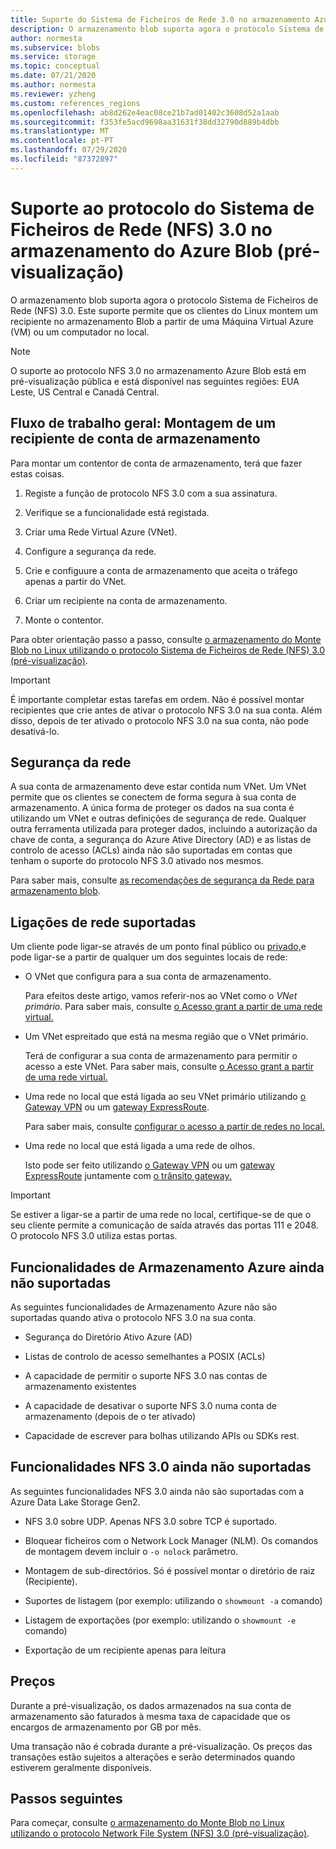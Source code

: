 ```yaml
---
title: Suporte do Sistema de Ficheiros de Rede 3.0 no armazenamento Azure Blob (pré-visualização) Microsoft Docs
description: O armazenamento blob suporta agora o protocolo Sistema de Ficheiros de Rede (NFS) 3.0. Este suporte permite que os clientes do Linux montem um recipiente no armazenamento Blob a partir de uma Máquina Virtual Azure (VM) ou um computador no local.
author: normesta
ms.subservice: blobs
ms.service: storage
ms.topic: conceptual
ms.date: 07/21/2020
ms.author: normesta
ms.reviewer: yzheng
ms.custom: references_regions
ms.openlocfilehash: ab8d262e4eac08ce21b7ad01402c3608d52a1aab
ms.sourcegitcommit: f353fe5acd9698aa31631f38dd32790d889b4dbb
ms.translationtype: MT
ms.contentlocale: pt-PT
ms.lasthandoff: 07/29/2020
ms.locfileid: "87372897"
---
```

# <a name="network-file-system-nfs-30-protocol-support-in-azure-blob-storage-preview"></a>Suporte ao protocolo do Sistema de Ficheiros de Rede (NFS) 3.0 no armazenamento do Azure Blob (pré-visualização)

O armazenamento blob suporta agora o protocolo Sistema de Ficheiros de Rede (NFS) 3.0. Este suporte permite que os clientes do Linux montem um recipiente no armazenamento Blob a partir de uma Máquina Virtual Azure (VM) ou um computador no local. 

> [!NOTE]
> O suporte ao protocolo NFS 3.0 no armazenamento Azure Blob está em pré-visualização pública e está disponível nas seguintes regiões: EUA Leste, US Central e Canadá Central.

## <a name="general-workflow-mounting-a-storage-account-container"></a>Fluxo de trabalho geral: Montagem de um recipiente de conta de armazenamento

Para montar um contentor de conta de armazenamento, terá que fazer estas coisas.

1. Registe a função de protocolo NFS 3.0 com a sua assinatura.

2. Verifique se a funcionalidade está registada.

3. Criar uma Rede Virtual Azure (VNet).

4. Configure a segurança da rede.

5. Crie e configuure a conta de armazenamento que aceita o tráfego apenas a partir do VNet.

6. Criar um recipiente na conta de armazenamento.

7. Monte o contentor.

Para obter orientação passo a passo, consulte [o armazenamento do Monte Blob no Linux utilizando o protocolo Sistema de Ficheiros de Rede (NFS) 3.0 (pré-visualização)](network-file-system-protocol-support-how-to.md).

> [!IMPORTANT]
> É importante completar estas tarefas em ordem. Não é possível montar recipientes que crie antes de ativar o protocolo NFS 3.0 na sua conta. Além disso, depois de ter ativado o protocolo NFS 3.0 na sua conta, não pode desativá-lo.

## <a name="network-security"></a>Segurança da rede

A sua conta de armazenamento deve estar contida num VNet. Um VNet permite que os clientes se conectem de forma segura à sua conta de armazenamento. A única forma de proteger os dados na sua conta é utilizando um VNet e outras definições de segurança de rede. Qualquer outra ferramenta utilizada para proteger dados, incluindo a autorização da chave de conta, a segurança do Azure Ative Directory (AD) e as listas de controlo de acesso (ACLs) ainda não são suportadas em contas que tenham o suporte do protocolo NFS 3.0 ativado nos mesmos. 

Para saber mais, consulte [as recomendações de segurança da Rede para armazenamento blob](security-recommendations.md#networking).

## <a name="supported-network-connections"></a>Ligações de rede suportadas

Um cliente pode ligar-se através de um ponto final público ou [privado,](../common/storage-private-endpoints.md)e pode ligar-se a partir de qualquer um dos seguintes locais de rede:

- O VNet que configura para a sua conta de armazenamento. 

  Para efeitos deste artigo, vamos referir-nos ao VNet como o *VNet primário.* Para saber mais, consulte [o Acesso grant a partir de uma rede virtual.](../common/storage-network-security.md#grant-access-from-a-virtual-network)

- Um VNet espreitado que está na mesma região que o VNet primário.

  Terá de configurar a sua conta de armazenamento para permitir o acesso a este VNet. Para saber mais, consulte [o Acesso grant a partir de uma rede virtual.](../common/storage-network-security.md#grant-access-from-a-virtual-network)

- Uma rede no local que está ligada ao seu VNet primário utilizando [o Gateway VPN](https://docs.microsoft.com/azure/vpn-gateway/vpn-gateway-about-vpngateways) ou um [gateway ExpressRoute](https://docs.microsoft.com/azure/expressroute/expressroute-howto-add-gateway-portal-resource-manager). 

  Para saber mais, consulte [configurar o acesso a partir de redes no local.](../common/storage-network-security.md#configuring-access-from-on-premises-networks)

- Uma rede no local que está ligada a uma rede de olhos.

  Isto pode ser feito utilizando [o Gateway VPN](https://docs.microsoft.com/azure/vpn-gateway/vpn-gateway-about-vpngateways) ou um [gateway ExpressRoute](https://docs.microsoft.com/azure/expressroute/expressroute-howto-add-gateway-portal-resource-manager) juntamente com [o trânsito gateway.](https://docs.microsoft.com/azure/architecture/reference-architectures/hybrid-networking/vnet-peering#gateway-transit) 

> [!IMPORTANT]
> Se estiver a ligar-se a partir de uma rede no local, certifique-se de que o seu cliente permite a comunicação de saída através das portas 111 e 2048. O protocolo NFS 3.0 utiliza estas portas.

## <a name="azure-storage-features-not-yet-supported"></a>Funcionalidades de Armazenamento Azure ainda não suportadas

As seguintes funcionalidades de Armazenamento Azure não são suportadas quando ativa o protocolo NFS 3.0 na sua conta. 

- Segurança do Diretório Ativo Azure (AD)

- Listas de controlo de acesso semelhantes a POSIX (ACLs)

- A capacidade de permitir o suporte NFS 3.0 nas contas de armazenamento existentes

- A capacidade de desativar o suporte NFS 3.0 numa conta de armazenamento (depois de o ter ativado)

- Capacidade de escrever para bolhas utilizando APIs ou SDKs rest. 
  
## <a name="nfs-30-features-not-yet-supported"></a>Funcionalidades NFS 3.0 ainda não suportadas

As seguintes funcionalidades NFS 3.0 ainda não são suportadas com a Azure Data Lake Storage Gen2.

- NFS 3.0 sobre UDP. Apenas NFS 3.0 sobre TCP é suportado.

- Bloquear ficheiros com o Network Lock Manager (NLM). Os comandos de montagem devem incluir o `-o nolock` parâmetro.

- Montagem de sub-directórios. Só é possível montar o diretório de raiz (Recipiente).

- Suportes de listagem (por exemplo: utilizando o `showmount -a` comando)

- Listagem de exportações (por exemplo: utilizando o `showmount -e` comando)

- Exportação de um recipiente apenas para leitura

## <a name="pricing"></a>Preços

Durante a pré-visualização, os dados armazenados na sua conta de armazenamento são faturados à mesma taxa de capacidade que os encargos de armazenamento por GB por mês. 

Uma transação não é cobrada durante a pré-visualização. Os preços das transações estão sujeitos a alterações e serão determinados quando estiverem geralmente disponíveis.

## <a name="next-steps"></a>Passos seguintes

Para começar, consulte [o armazenamento do Monte Blob no Linux utilizando o protocolo Network File System (NFS) 3.0 (pré-visualização)](network-file-system-protocol-support-how-to.md).





